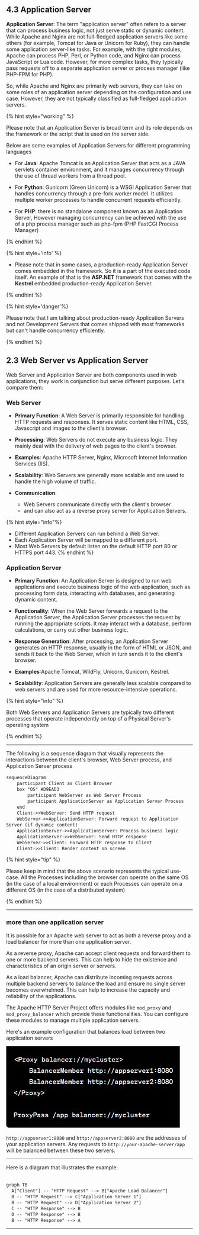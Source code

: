 ## 4.3 Application Server

**Application Server**: The term "application server" often refers to a server that can process business logic, not just serve static or dynamic content. While Apache and Nginx are not full-fledged application servers like some others (for example, Tomcat for Java or Unicorn for Ruby), they can handle some application server-like tasks. For example, with the right modules, Apache can process PHP, Perl, or Python code, and Nginx can process JavaScript or Lua code. However, for more complex tasks, they typically pass requests off to a separate application server or process manager (like PHP-FPM for PHP).

So, while Apache and Nginx are primarily web servers, they can take on some roles of an application server depending on the configuration and use case. However, they are not typically classified as full-fledged application servers.

{% hint style="working" %}

Please note that an Application Server is broad term and its role depends on the framework or the script that is used on the server side.

Below are some examples of Application Servers for different programming languages

* For **Java**: Apache Tomcat is an Application Server that acts as a JAVA servlets container environment, and it manages concurrency through the use of thread workers from a thread pool.


* For **Python**: Gunicorn (Green Unicorn) is a WSGI Application Server that handles concurrency through a pre-fork worker model. It utilizes multiple worker processes to handle concurrent requests efficiently.


* For **PHP**: there is no standalone component known as an Application Server, However managing concurrency can be achieved with the use of a php process manager such as php-fpm (PHP FastCGI Process Manager)


{% endhint %}

{% hint style='info' %}

* Please note that in some cases, a production-ready Application Server comes embedded in the framework. So it is a part of the executed code itself. An example of that is the **ASP.NET** framework that comes with the **Kestrel** embedded production-ready Application Server.

{% endhint %}

{% hint style='danger'%}

Please note that I am talking about production-ready Application Servers and not Development Servers that comes shipped with most frameworks but can't handle concurrency efficiently.

{% endhint %}

## 2.3 Web Server vs Application Server

Web Server and Application Server are both components used in web applications, they work in conjunction but serve different purposes. Let's compare them:

### Web Server

- **Primary Function**: A Web Server is primarily responsible for handling HTTP requests and responses. It serves static content like HTML, CSS, Javascript and images to the client's browser.


- **Processing**: Web Servers do not execute any business logic. They mainly deal with the delivery of web pages to the client's browser.


- **Examples**: Apache HTTP Server, Nginx, Microsoft Internet Information Services (IIS).


- **Scalability**: Web Servers are generally more scalable and are used to handle the high volume of traffic.


- **Communication**:
    - Web Servers communicate directly with the client's browser
    - and can also act as a reverse proxy server for Application Servers.

{% hint style="info"%}
* Different Application Servers can run behind a Web Server.
* Each Application Server will be mapped to a different port.
* Most Web Servers by default listen on the default HTTP port 80 or HTTPS port 443.
  {% endhint %}

### Application Server

- **Primary Function**: An Application Server is designed to run web applications and execute business logic of the web application, such as processing form data, interacting with databases, and generating dynamic content.


- **Functionality**: When the Web Server forwards a request to the Application Server, the Application Server processes the request by running the appropriate scripts. It may interact with a database, perform calculations, or carry out other business logic.


- **Response Generation**: After processing, an Application Server generates an HTTP response, usually in the form of HTML or JSON, and sends it back to the Web Server, which in turn sends it to the client's browser.


- **Examples**:Apache Tomcat, WildFly, Unicorn, Gunicorn, Kestrel.


- **Scalability**: Application Servers are generally less scalable compared to web servers and are used for more resource-intensive operations.


{% hint style="info" %}

Both Web Servers and Application Servers are typically two different processes that operate independently on top of a Physical Server's operating system

{% endhint %}

---

The following is a sequence diagram that visually represents the interactions between the client's browser, Web Server process, and Application Server process

```mermaid
sequenceDiagram
    participant Client as Client Browser
    box "OS" #D9EAD3
        participant WebServer as Web Server Process
        participant ApplicationServer as Application Server Process
    end
    Client->>WebServer: Send HTTP request
    WebServer->>ApplicationServer: Forward request to Application Server (if dynamic content)
    ApplicationServer->>ApplicationServer: Process business logic
    ApplicationServer->>WebServer: Send HTTP response
    WebServer->>Client: Forward HTTP response to Client
    Client->>Client: Render content on screen
```

{% hint style="tip" %}

Please keep in mind that the above scenario represents the typical use-case. All the Processes including the browser can operate on the same OS (in the case of a local environment) or each Processes can operate on a different OS (in the case of a distributed system)

{% endhint %}

---

### more than one application server

It is possible for an Apache web server to act as both a reverse proxy and a load balancer for more than one application server.

As a reverse proxy, Apache can accept client requests and forward them to one or more backend servers. This can help to hide the existence and characteristics of an origin server or servers.

As a load balancer, Apache can distribute incoming requests across multiple backend servers to balance the load and ensure no single server becomes overwhelmed. This can help to increase the capacity and reliability of the applications.

The Apache HTTP Server Project offers modules like `mod_proxy` and `mod_proxy_balancer` which provide these functionalities. You can configure these modules to manage multiple application servers.

Here's an example configuration that balances load between two application servers

![img.png](./img.png)


`http://appserver1:8080` and `http://appserver2:8080` are the addresses of your application servers. Any requests to `http://your-apache-server/app` will be balanced between these two servers.

---

Here is a diagram that illustrates the example:

```mermaid

graph TB
  A["Client"] -- "HTTP Request" --> B["Apache Load Balancer"]
  B -- "HTTP Request" --> C["Application Server 1"]
  B -- "HTTP Request" --> D["Application Server 2"]
  C -- "HTTP Response" --> B
  D -- "HTTP Response" --> B
  B -- "HTTP Response" --> A

```

---

